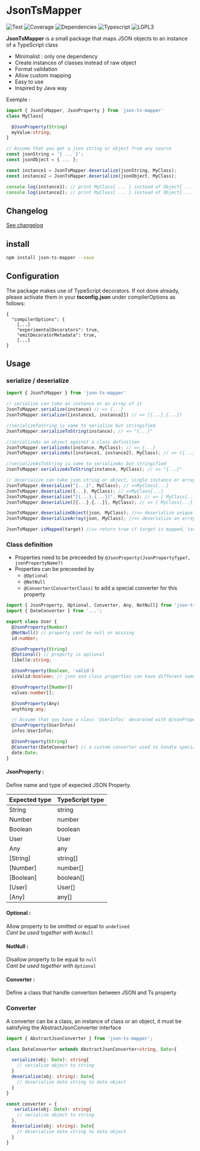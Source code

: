 # JsonTsMapper

![Test](https://img.shields.io/badge/Tests-17/17-green.svg)
![Coverage](https://img.shields.io/badge/Coverage-85%25-green.svg)
![Dependencies](https://img.shields.io/badge/Dependencies-1-green.svg)
![Typescript](https://img.shields.io/badge/Made%20with-Typescript-blue.svg)
![LGPL3](https://img.shields.io/badge/Licence-LGPL%20V3-yellow.svg)

__JsonTsMapper__ is a small package that maps JSON objects to an instance of a TypeScript class

* Minimalist : only one dependency
* Create instances of classes instead of raw object
* Format validation
* Allow custom mapping
* Easy to use
* Inspired by Java way
  
Exemple :
```ts
import { JsonTsMapper, JsonProperty } from 'json-ts-mapper'
class MyClass{

  @JsonProperty(String)
  myValue:string;
}

// Assume that you get a json string or object from any source
const jsonString = '{ ... }';
const jsonObject = { ... };

const instance1 = JsonTsMapper.deserialize(jsonString, MyClass);
const instance2 = JsonTsMapper.deserialize(jsonObject, MyClass);

console.log(instance1); // print MyClass{ ... } instead of Object{ ... }
console.log(instance2); // print MyClass{ ... } instead of Object{ ... }
```

## Changelog

[See changelog](./CHANGELOG.md)

## install

```sh
npm install json-ts-mapper --save
```

## Configuration

The package makes use of TypeScript decorators. If not done already, please activate them in your __tsconfig.json__ under compilerOptions as follows:
```
{
  "compilerOptions": {
    [...]
    "experimentalDecorators": true,
    "emitDecoratorMetadata": true,
    [...]
}
```

## Usage

### serialize / deserialize
```ts
import { JsonTsMapper } from 'json-ts-mapper'

// serialize can take an instance or an array of it
JsonTsMapper.serialize(instance) // => {...}
JsonTsMapper.serialize([instance1, instance2]) // => [{...},{...}]

//serializeToString is same to serialize but stringified
JsonTsMapper.serializeToString(instance); // => "{...}"

//serializeAs an object against a class definition
JsonTsMapper.serializeAs(instance, MyClass); // => {...}
JsonTsMapper.serializeAs([instance1, instance2], MyClass); // => [{...},{...}]

//serializeAsToString is same to serializeAs but stringified
JsonTsMapper.serializeAsToString(instance, MyClass); // => "{...}"

// deserialize can take json string or object, single instance or array
JsonTsMapper.deserialize("{...}", MyClass); // =>MyClass{...}
JsonTsMapper.deserialize({...}, MyClass); // =>MyClass{...}
JsonTsMapper.deserialize("[{...},{...}]", MyClass); // => [ MyClass{...}, MyClass{...} ]
JsonTsMapper.deserialize([{...},{...}], MyClass); // => [ MyClass{...}, MyClass{...} ]

JsonTsMapper.deserializeObject(json, MyClass); //=> deserialize unique object
JsonTsMapper.deserializeArray(json, MyClass); //=> deserialize an array

JsonTsMapper.isMapped(target) //=> return true if target is mapped, target can be a class or an instance
```

### Class definition

* Properties need to be preceeded by `@JsonProperty(JsonPropertyType?, jsonPropertyName?)`
* Properties can be preceeded by
  * `@Optional`
  * `@NotNull`
  * `@Converter(ConverterClass)` to add a special converter for this property

```ts
import { JsonProperty, Optional, Converter, Any, NotNull} from 'json-ts-mapper';
import { DateConverter } from '...';

export class User {
  @JsonProperty(Number)
  @NotNull() // property cant be null or missing
  id:number;

  @JsonProperty(String)
  @Optional() // property is optional
  libelle:string;

  @JsonProperty(Boolean, 'valid')
  isValid:boolean; // json and class properties can have different names

  @JsonProperty([Number])
  values:number[];

  @JsonProperty(Any)
  anything:any;  

  // Assume that you have a class 'UserInfos' decorated with @JsonProperty
  @JsonProperty(UserInfos)
  infos:UserInfos;

  @JsonProperty(String)
  @Converter(DateConverter) // a custom converter used to handle special mapping
  date:Date;
}
```
#### __JsonProperty__ :

Define name and type of expected JSON Property.

| Expected type | TypeScript type |
| ------------- | --------------- |
| String        | string          |
| Number        | number          |
| Boolean       | boolean         |
| User          | User            |
| Any           | any             |
| [String]      | string[]        |
| [Number]      | number[]        |
| [Boolean]     | boolean[]       |
| [User]        | User[]          |
| [Any]         | any[]           |

#### __Optional__ :

Allow property to be omitted or equal to `undefined`  
_Cant be used together with `NotNull`_

#### __NotNull__ :

Disallow property to be equal to `null`  
_Cant be used together with `Optional`_

#### __Converter__ :

Define a class that handle convertion between JSON and Ts property

### Converter

A converter can be a class, an instance of class or an object, it must be satisfying the AbstractJsonConverter interface

```ts
import { AbstractJsonConverter } from 'json-ts-mapper';

class DateConverter extends AbstractJsonConverter<string, Date>{

  serialize(obj: Date): string{
    // serialize object to string
  }
  deserialize(obj: string): Date{
    // deserialize date string to date object
  }
}

const converter = {
   serialize(obj: Date): string{
    // serialize object to string
  },
  deserialize(obj: string): Date{
    // deserialize date string to date object
  }
}
```